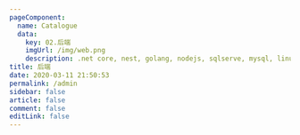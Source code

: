 ```yaml
---
pageComponent: 
  name: Catalogue
  data: 
    key: 02.后端
    imgUrl: /img/web.png
    description: .net core, nest, golang, nodejs, sqlserve, mysql, linux,等后端技术
title: 后端
date: 2020-03-11 21:50:53
permalink: /admin
sidebar: false
article: false
comment: false
editLink: false
---
```


